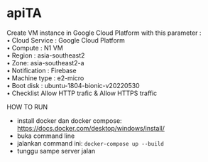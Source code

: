 # apiTA

Create VM instance in Google Cloud Platform with this parameter :</br>
•	Cloud Service : Google Cloud Platform</br>
•	Compute : N1 VM </br>
•	Region : asia-southeast2</br>
•	Zone: asia-southeast2-a</br>
•	Notification : Firebase</br>
•	Machine type : e2-micro</br>
•	Boot disk : ubuntu-1804-bionic-v20220530</br>
•	Checklist Allow HTTP trafic & Allow HTTPS traffic</br>

HOW TO RUN
- install docker dan docker compose: https://docs.docker.com/desktop/windows/install/
- buka command line
- jalankan command ini: `docker-compose up --build`
- tunggu sampe server jalan
